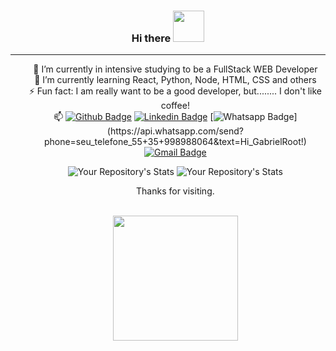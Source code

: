 <!--
**gabrielroot/gabrielroot** is a ✨ _special_ ✨ repository because its `README.md` (this file) appears on your GitHub profile.

Here are some ideas to get you started:

- 🔭 I’m currently working on ...
- 🌱 I’m currently learning ...
- 👯 I’m looking to collaborate on ...
- 🤔 I’m looking for help with ...
- 💬 Ask me about ...
- 📫 How to reach me: ...
- 😄 Pronouns: ...
- ⚡ Fun fact: ...
-->

 <h3 align="center"> Hi there <img src="https://media.giphy.com/media/3oz8xSjBmD1ZyELqW4/giphy.gif" width="50"> </h3> 

_____



<ul align="center">

 🔭 I’m currently in intensive studying to be a FullStack WEB Developer <br>
 🌱 I’m currently learning React, Python, Node, HTML, CSS and others <br>
 ⚡ Fun fact: I am really want to be a good developer, but........ I don't like coffee!<br>
 📫 
[![Github Badge](https://img.shields.io/badge/-Github-000?style=flat-square&logo=Github&logoColor=white&link=link_do_seu_perfil_no_github)](https://github.com/gabrielroot)
[![Linkedin Badge](https://img.shields.io/badge/-LinkedIn-blue?style=flat-square&logo=Linkedin&logoColor=white&link=link_do_seu_perfil_no_linkedin)](https://www.linkedin.com/in/gabriel-rwx/)
[![Whatsapp Badge](https://img.shields.io/badge/-Whatsapp-4CA143?style=flat-square&labelColor=4CA143&logo=whatsapp&logoColor=white&link=https://api.whatsapp.com/send?phone=seu_telefone_55+DDD+número_de_telefone&text=Hello!)](https://api.whatsapp.com/send?phone=seu_telefone_55+35+998988064&text=Hi_GabrielRoot!)
[![Gmail Badge](https://img.shields.io/badge/-Gmail-c14438?style=flat-square&logo=Gmail&logoColor=white&link=mailto:seu_email)](mailto:gabrielfer.s88@gmail.com)
 
 
![Your Repository's Stats](https://github-readme-stats.vercel.app/api?username=gabrielroot&show_icons=true&theme=vision-friendly-dark)
![Your Repository's Stats](https://github-readme-stats.vercel.app/api/top-langs/?username=gabrielroot&layout=compact&theme=vision-friendly-dark)
<p align="center">Thanks for visiting.</p></br>
<img align="center" width="200" height="200" src="https://viverdeblog.com/wp-content/uploads/2017/03/thumbnail-hashtag.png"> 
</ul>
